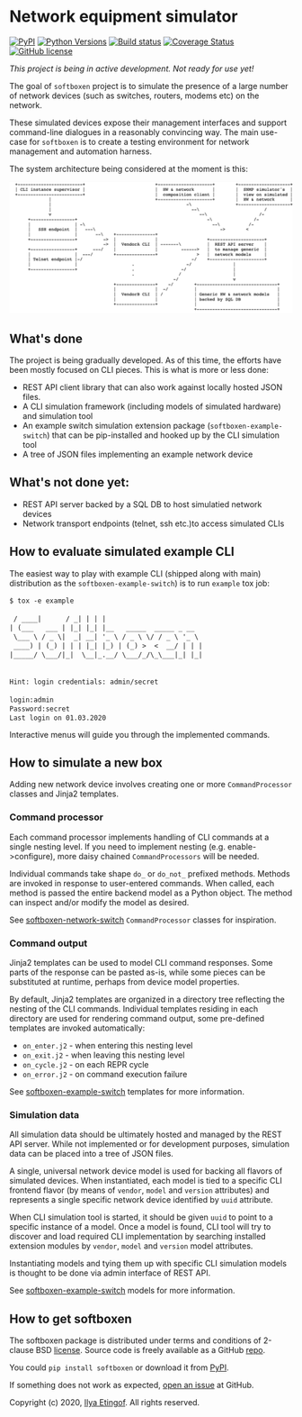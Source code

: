 
# Network equipment simulator

[![PyPI](https://img.shields.io/pypi/v/softboxen.svg?maxAge=1800)](https://pypi.org/project/softboxen)
[![Python Versions](https://img.shields.io/pypi/pyversions/softboxen.svg)](https://pypi.org/project/softboxen/)
[![Build status](https://travis-ci.org/etingof/softboxen.svg?branch=master)](https://secure.travis-ci.org/etingof/softboxen)
[![Coverage Status](https://img.shields.io/codecov/c/github/etingof/softboxen.svg)](https://codecov.io/github/etingof/softboxen)
[![GitHub license](https://img.shields.io/badge/license-BSD-blue.svg)](https://raw.githubusercontent.com/etingof/softboxen/master/LICENSE.rst)

*This project is being in active development. Not ready for use yet!*

The goal of `softboxen` project is to simulate the presence of a large number
of network devices (such as switches, routers, modems etc) on the network.

These simulated devices expose their management interfaces and support
command-line dialogues in a reasonably convincing way. The main use-case
for `softboxen` is to create a testing environment for network management
and automation harness.

The system architecture being considered at the moment is this:

![system architecture](docs/arch.png)

## What's done

The project is being gradually developed. As of this time, the efforts have
been mostly focused on CLI pieces. This is what is more or less done:

* REST API client library that can also work against locally hosted JSON
  files.
* A CLI simulation framework (including models of simulated hardware) and
  simulation tool
* An example switch simulation extension package (`softboxen-example-switch`)
  that can be pip-installed and hooked up by the CLI simulation tool
* A tree of JSON files implementing an example network device

## What's not done yet:

* REST API server backed by a SQL DB to host simulatied network devices
* Network transport endpoints (telnet, ssh etc.)to access simulated CLIs

## How to evaluate simulated example CLI

The easiest way to play with example CLI (shipped along with main) distribution
as the `softboxen-example-switch`) is to run `example` tox job:

    $ tox -e example
    
     / ____|      / _| | | |
    | (___   ___ | |_| |_| |__   _____  _____ _ __
     \___ \ / _ \|  _| __| '_ \ / _ \ \/ / _ \ '_ \
     ____) | (_) | | | |_| |_) | (_) >  <  __/ | | |
    |_____/ \___/|_|  \__|_.__/ \___/_/\_\___|_| |_|
    
    
    Hint: login credentials: admin/secret
    
    login:admin
    Password:secret
    Last login on 01.03.2020

Interactive menus will guide you through the implemented commands.

## How to simulate a new box

Adding new network device involves creating one or more `CommandProcessor`
classes and Jinja2 templates.

### Command processor

Each command processor implements handling of CLI commands at a single nesting
level. If you need to implement nesting (e.g. enable->configure), more
daisy chained `CommandProcessors` will be needed.

Individual commands take shape `do_` or `do_not_` prefixed methods. Methods are
invoked in response to user-entered commands. When called, each method is
passed the entire backend model as a Python object. The method can inspect
and/or modify the model as desired.

See [softboxen-network-switch](https://github.com/etingof/softboxen/blob/master/examples/softboxen-example-switch/softboxen_example_switch/main.py#L12)
`CommandProcessor` classes for inspiration.

### Command output

Jinja2 templates can be used to model CLI command responses. Some parts of the
response can be pasted as-is, while some pieces can be substituted at runtime,
perhaps from device model properties.

By default, Jinja2 templates are organized in a directory tree reflecting
the nesting of the CLI commands. Individual templates residing in each
directory are used for rendering command output, some pre-defined templates
are invoked automatically:

* `on_enter.j2` - when entering this nesting level
* `on_exit.j2` - when leaving this nesting level
* `on_cycle.j2` - on each REPR cycle
* `on_error.j2` - on command execution failure

See [softboxen-example-switch](https://github.com/etingof/softboxen/tree/master/examples/softboxen-example-switch/softboxen_example_switch/templates/example/switch/1)
templates for more information.

### Simulation data

All simulation data should be ultimately hosted and managed by the REST API
server. While not implemented or for development purposes, simulation data can
be placed into a tree of JSON files.

A single, universal network device model is used for backing all flavors of
simulated devices. When instantiated, each model is tied to a specific CLI
frontend flavor (by means of `vendor`, `model` and `version` attributes) and
represents a single specific network device identified by `uuid` attribute.

When CLI simulation tool is started, it should be given `uuid` to point to a
specific instance of a model. Once a model is found, CLI tool will try
to discover and load required CLI implementation by searching installed
extension modules by `vendor`, `model` and `version` model attributes.

Instantiating models and tying them up with specific CLI simulation models
is thought to be done via admin interface of REST API.

See [softboxen-example-switch](https://github.com/etingof/softboxen/tree/master/examples/models)
models for more information.

## How to get softboxen

The softboxen package is distributed under terms and conditions of 2-clause
BSD [license](https://github.com/etingof/softboxen/LICENSE.rst). Source code is freely
available as a GitHub [repo](https://github.com/etingof/softboxen).

You could `pip install softboxen` or download it from [PyPI](https://pypi.org/project/softboxen).

If something does not work as expected, 
[open an issue](https://github.com/etingof/softboxen/issues) at GitHub.

Copyright (c) 2020, [Ilya Etingof](mailto:etingof@gmail.com). All rights reserved.
